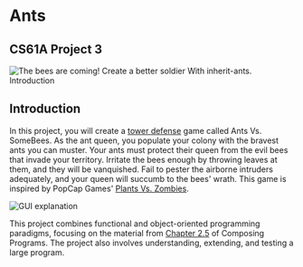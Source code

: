 # Ants
## CS61A Project 3
![*The bees are coming!
Create a better soldier
With inherit-ants.
Introduction*](http://inst.eecs.berkeley.edu/~cs61a/fa17/proj/ants/assets/splash.png)

## Introduction
In this project, you will create a [tower defense](https://secure.wikimedia.org/wikipedia/en/wiki/Tower_defense) game called Ants Vs. SomeBees. As the ant queen, you populate your colony with the bravest ants you can muster. Your ants must protect their queen from the evil bees that invade your territory. Irritate the bees enough by throwing leaves at them, and they will be vanquished. Fail to pester the airborne intruders adequately, and your queen will succumb to the bees' wrath. This game is inspired by PopCap Games' [Plants Vs. Zombies](https://www.ea.com/studios/popcap).

![*GUI explanation*](https://inst.eecs.berkeley.edu/~cs61a/fa21/proj/ants/img/gui_explanation.png)

This project combines functional and object-oriented programming paradigms, focusing on the material from [Chapter 2.5](http://composingprograms.com/pages/25-object-oriented-programming.html) of Composing Programs. The project also involves understanding, extending, and testing a large program.
